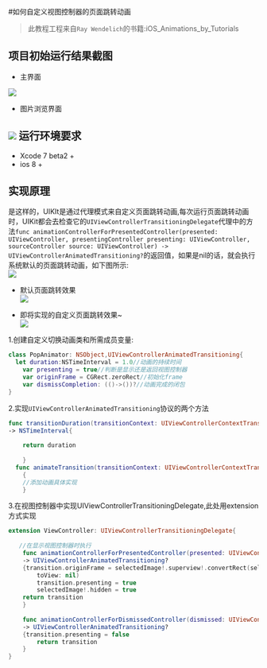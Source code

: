 #如何自定义视图控制器的页面跳转动画
>此教程工程来自`Ray Wendelich`的书籍:iOS_Animations_by_Tutorials

项目初始运行结果截图
-----
- 主界面  

![](https://raw.githubusercontent.com/ShyHornet/Custom-Presentation-Controller-animations/master/Asset/Start-project-1.png)
- 图片浏览界面  

![](https://raw.githubusercontent.com/ShyHornet/Custom-Presentation-Controller-animations/master/Asset/Start-project-detailViewer.png)
运行环境要求
-----
- Xcode 7 beta2 +
- ios 8 +  

实现原理
-----
是这样的，UIKIt是通过代理模式来自定义页面跳转动画,每次运行页面跳转动画时，UIKit都会去检查它的`UIViewControllerTransitioningDelegate`代理中的方法`func animationControllerForPresentedController(presented: UIViewController, presentingController presenting: UIViewController, sourceController source: UIViewController) -> UIViewControllerAnimatedTransitioning?`的返回值，如果是nil的话，就会执行系统默认的页面跳转动画，如下图所示:  
![](https://raw.githubusercontent.com/ShyHornet/Custom-Presentation-Controller-animations/master/Asset/transitionDelegate.png)  

- 默认页面跳转效果  
![](https://raw.githubusercontent.com/ShyHornet/Custom-Presentation-Controller-animations/master/Asset/before.gif)  

- 即将实现的自定义页面跳转效果~  
![](https://raw.githubusercontent.com/ShyHornet/Custom-Presentation-Controller-animations/master/Asset/after.gif)  

1.创建自定义切换动画类和所需成员变量:
```Swift
class PopAnimator: NSObject,UIViewControllerAnimatedTransitioning{
  let duration:NSTimeInterval = 1.0//动画的持续时间
    var presenting = true//判断是显示还是返回视图控制器
    var originFrame = CGRect.zeroRect//初始化frame
    var dismissCompletion: (()->())?//动画完成的闭包
}
```
2.实现`UIViewControllerAnimatedTransitioning`协议的两个方法
```Swift
func transitionDuration(transitionContext: UIViewControllerContextTransitioning?) 
-> NSTimeInterval{
    
    return duration
        
    }
  func animateTransition(transitionContext: UIViewControllerContextTransitioning)
    {
    //添加动画具体实现
    }
```
3.在视图控制器中实现UIViewControllerTransitioningDelegate,此处用extension方式实现
```Swift
extension ViewController: UIViewControllerTransitioningDelegate{
  
   //在显示视图控制器时执行  
    func animationControllerForPresentedController(presented: UIViewController, presentingController presenting: UIViewController, sourceController source: UIViewController) 
    -> UIViewControllerAnimatedTransitioning?
    {transition.originFrame = selectedImage!.superview!.convertRect(selectedImage!.frame,
        toView: nil)
        transition.presenting = true
        selectedImage!.hidden = true
    return transition
    }
    
    func animationControllerForDismissedController(dismissed: UIViewController)
    -> UIViewControllerAnimatedTransitioning?
    {transition.presenting = false
        return transition
    }
}
```
